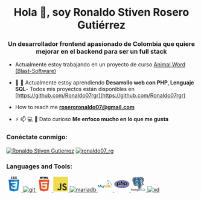 <h1 align="center">Hola 👋, soy Ronaldo Stiven Rosero Gutiérrez</h1><h3 align="center">Un desarrollador frontend apasionado de Colombia que quiere mejorar en el backend para ser un full stack</h3>


- Actualmente estoy trabajando en un proyecto de curso [Animal Word (Blast-Software)](https://github.com/arcelot27/BLAST-SOFTWARE.git)

- 🌱 🔭 Actualmente estoy aprendiendo **Desarrollo web con PHP, Lenguaje SQL**- Todos mis proyectos están disponibles en [https://github.com/Ronaldo07rgr](https://github.com/Ronaldo07rgr)

- How to reach me **roseroronaldo07@gmail.com**

- ⚡ 📫 💻 👨 Dato curioso **Me enfoco mucho en lo que me gusta**



<h3 align="left">Conéctate conmigo:</h3><p align="left">

<a href="https://fb.com/ronaldo Stiven Gutierrez" target="blank"><img align="center" src="https://raw.githubusercontent.com/rahuldkjain/github-profile-readme-generator/master/src/images/icons/Social/facebook.svg" alt="Ronaldo Stiven Gutierrez" height="30" width="40" /></a>
<a href="https://instagram.com/ronaldo07_rg" target="blank"><img align="center" src="https://raw.githubusercontent.com/rahuldkjain/github-profile-readme-generator/master/src/images/icons/Social/instagram.svg" alt="ronaldo07_rg" height="30" width="40" /></a></p>


<h3 align="left">Languages and Tools:</h3><p align="left">
<a href="https://www.w3schools.com/css/" target="_blank" rel="noreferrer"> <img src="https://raw.githubusercontent.com/devicons/devicon/master/icons/css3/css3-original-wordmark.svg" alt="css3" width="40" height="40"/> </a> <a href="https://git-scm.com/" target="_blank" rel="noreferrer"> <img src="https://www.vectorlogo.zone/logos/git-scm/git-scm-icon.svg" alt="git" width="40" height="40"/> </a> <a href="https://www.w3.org/html/" target="_blank" rel="noreferrer"> <img src="https://raw.githubusercontent.com/devicons/devicon/master/icons/html5/html5-original-wordmark.svg" alt="html5" width="40" height="40"/> </a> <a href="https://developer.mozilla.org/en-US/docs/Web/JavaScript" target="_blank" rel="noreferrer"> <img src="https://raw.githubusercontent.com/devicons/devicon/master/icons/javascript/javascript-original.svg" alt="javascript" width="40" height="40"/> </a> <a href="https://mariadb.org/" target="_blank" rel="noreferrer"> <img src="https://www.vectorlogo.zone/logos/mariadb/mariadb-icon.svg" alt="mariadb" width="40" height="40"/> </a> <a href="https://www.mysql.com/" target="_blank" rel="noreferrer"> <img src="https://raw.githubusercontent.com/devicons/devicon/master/icons/mysql/mysql-original-wordmark.svg" alt="mysql" width="40" height="40"/> </a> <a href="https://www.php.net" target="_blank" rel="noreferrer"> <img src="https://raw.githubusercontent.com/devicons/devicon/master/icons/php/php-original.svg" alt="php" width="40" height="40"/> </a> <a href="https://www.postgresql.org" target="_blank" rel="noreferrer"> <img src="https://raw.githubusercontent.com/devicons/devicon/master/icons/postgresql/postgresql-original-wordmark.svg" alt="postgresql" width="40" height="40"/> </a> <a href="https://www.adobe.com/products/xd.html" target="_blank" rel="noreferrer"> <img src="https://cdn.worldvectorlogo.com/logos/adobe-xd.svg" alt="xd" width="40" height="40"/> </a> </p>
